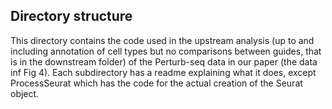 ## Directory structure

This directory contains the code used in the upstream analysis (up to and including annotation of cell types but no comparisons between guides, that is in the downstream folder) of the Perturb-seq data in our paper (the data inf Fig 4). Each subdirectory has a readme explaining what it does, except ProcessSeurat which has the code for the actual creation of the Seurat object. 
